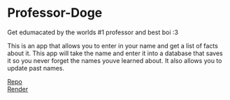 # Professor-Doge
Get edumacated by the worlds #1 professor and best boi :3

This is an app that allows you to enter in your name and get a list of facts about it.
This app will take the name and enter it into a database that saves it so you never forget
the names youve learned about. It also allows you to update past names.

[Repo](https://github.com/Almostheaven52/refactored-pancake)
<br>
[Render](https://ubiquitous-umbrella.onrender.com/)
<br>
